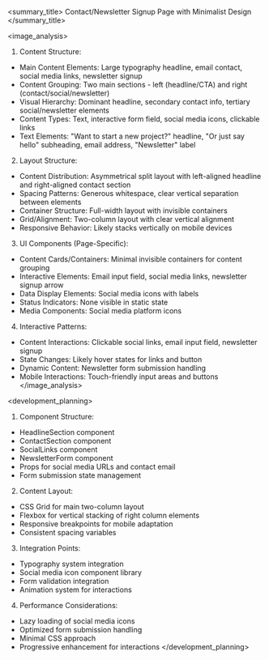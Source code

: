 <summary_title>
Contact/Newsletter Signup Page with Minimalist Design
</summary_title>

<image_analysis>
1. Content Structure:
- Main Content Elements: Large typography headline, email contact, social media links, newsletter signup
- Content Grouping: Two main sections - left (headline/CTA) and right (contact/social/newsletter)
- Visual Hierarchy: Dominant headline, secondary contact info, tertiary social/newsletter elements
- Content Types: Text, interactive form field, social media icons, clickable links
- Text Elements: "Want to start a new project?" headline, "Or just say hello" subheading, email address, "Newsletter" label

2. Layout Structure:
- Content Distribution: Asymmetrical split layout with left-aligned headline and right-aligned contact section
- Spacing Patterns: Generous whitespace, clear vertical separation between elements
- Container Structure: Full-width layout with invisible containers
- Grid/Alignment: Two-column layout with clear vertical alignment
- Responsive Behavior: Likely stacks vertically on mobile devices

3. UI Components (Page-Specific):
- Content Cards/Containers: Minimal invisible containers for content grouping
- Interactive Elements: Email input field, social media links, newsletter signup arrow
- Data Display Elements: Social media icons with labels
- Status Indicators: None visible in static state
- Media Components: Social media platform icons

4. Interactive Patterns:
- Content Interactions: Clickable social links, email input field, newsletter signup
- State Changes: Likely hover states for links and button
- Dynamic Content: Newsletter form submission handling
- Mobile Interactions: Touch-friendly input areas and buttons
</image_analysis>

<development_planning>
1. Component Structure:
- HeadlineSection component
- ContactSection component
- SocialLinks component
- NewsletterForm component
- Props for social media URLs and contact email
- Form submission state management

2. Content Layout:
- CSS Grid for main two-column layout
- Flexbox for vertical stacking of right column elements
- Responsive breakpoints for mobile adaptation
- Consistent spacing variables

3. Integration Points:
- Typography system integration
- Social media icon component library
- Form validation integration
- Animation system for interactions

4. Performance Considerations:
- Lazy loading of social media icons
- Optimized form submission handling
- Minimal CSS approach
- Progressive enhancement for interactions
</development_planning>